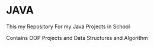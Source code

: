 # JAVA
This my Repository For my Java Projects in School

Contains OOP Projects and Data Structures and Algorithm


